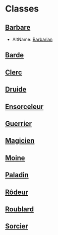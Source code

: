 [][Items]

# Classes

[][LinkItem]

## [Barbare]
- AltName: [Barbarian](#)

[][LinkItem]

## [Barde]

[][LinkItem]

## [Clerc]

[][LinkItem]

## [Druide]

[][LinkItem]

## [Ensorceleur]

[][LinkItem]

## [Guerrier]

[][LinkItem]

## [Magicien]

[][LinkItem]

## [Moine]

[][LinkItem]

## [Paladin]

[][LinkItem]

## [Rôdeur]

[][LinkItem]

## [Roublard]

[][LinkItem]

## [Sorcier]

[Barbare]: barbarian_hd.md
[Barde]: bard_hd.md
[Clerc]: cleric_hd.md
[Druide]: druid_hd.md
[Ensorceleur]: sorcerer_hd.md
[Guerrier]: fighter_hd.md
[Magicien]: wizard_hd.md
[Moine]: monk_hd.md
[Paladin]: paladin_hd.md
[Rôdeur]: ranger_hd.md
[Roublard]: rogue_hd.md
[Sorcier]: warlock_hd.md

[Items]: #
[LinkItem]: #
